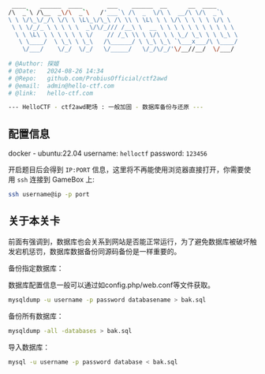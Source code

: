 ```bash
 ____    ______  ____       ___    ______  __      __  ____      
/\  _`\ /\__  _\/\  _`\   /'___`\ /\  _  \/\ \  __/\ \/\  _`\    
\ \ \/\_\/_/\ \/\ \ \L\_\/\_\ /\ \\ \ \L\ \ \ \/\ \ \ \ \ \/\ \  
 \ \ \/_/_ \ \ \ \ \  _\/\/_/// /__\ \  __ \ \ \ \ \ \ \ \ \ \ \ 
  \ \ \L\ \ \ \ \ \ \ \/    // /_\ \\ \ \/\ \ \ \_/ \_\ \ \ \_\ \
   \ \____/  \ \_\ \ \_\   /\______/ \ \_\ \_\ `\___x___/\ \____/
    \/___/    \/_/  \/_/   \/_____/   \/_/\/_/'\/__//__/  \/___/ 
                                                                                                                                
# @Author: 探姬
# @Date:   2024-08-26 14:34
# @Repo:   github.com/ProbiusOfficial/ctf2awd
# @email:  admin@hello-ctf.com
# @link:   hello-ctf.com

--- HelloCTF - ctf2awd靶场 : 一般加固 - 数据库备份与还原 --- 
```

## 配置信息
docker - ubuntu:22.04
username: `helloctf`
password: `123456`

开启题目后会得到 `IP:PORT` 信息，这里将不再能使用浏览器直接打开，你需要使用 `ssh` 连接到 GameBox 上:

```bash
ssh username@ip -p port
```

## 关于本关卡

前面有强调到，数据库也会关系到网站是否能正常运行，为了避免数据库被破坏触发宕机惩罚，数据库数据备份同源码备份是一样重要的。

备份指定数据库：

数据库配置信息一般可以通过如config.php/web.conf等文件获取。

```bash
mysqldump -u username -p password databasename > bak.sql
```

备份所有数据库：

```bash
mysqldump -all -databases > bak.sql
```

导入数据库：

```bash
mysql -u username -p password database < bak.sql
```